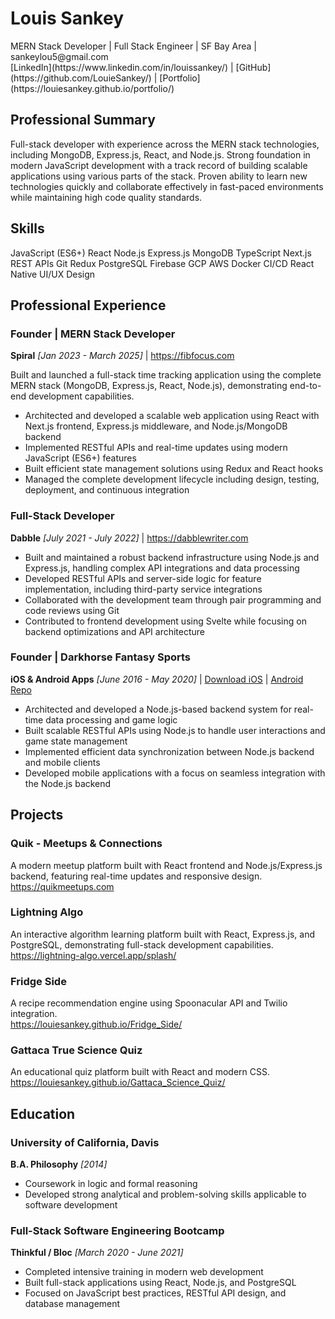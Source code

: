 # Louis Sankey
<div class="contact-info">
<div class="contact-details">
MERN Stack Developer | Full Stack Engineer | SF Bay Area | sankeylou5@gmail.com
</div>
<div class="profile-links">
[LinkedIn](https://www.linkedin.com/in/louissankey/) |
[GitHub](https://github.com/LouieSankey/) |
[Portfolio](https://louiesankey.github.io/portfolio/)
</div>
</div>

## Professional Summary
Full-stack developer with experience across the MERN stack technologies, including MongoDB, Express.js, React, and Node.js. Strong foundation in modern JavaScript development with a track record of building scalable applications using various parts of the stack. Proven ability to learn new technologies quickly and collaborate effectively in fast-paced environments while maintaining high code quality standards.

## Skills
<div class="skills">
<span class="skill">JavaScript (ES6+)</span>
<span class="skill">React</span>
<span class="skill">Node.js</span>
<span class="skill">Express.js</span>
<span class="skill">MongoDB</span>
<span class="skill">TypeScript</span>
<span class="skill">Next.js</span>
<span class="skill">REST APIs</span>
<span class="skill">Git</span>
<span class="skill">Redux</span>
<span class="skill">PostgreSQL</span>
<span class="skill">Firebase</span>
<span class="skill">GCP</span>
<span class="skill">AWS</span>
<span class="skill">Docker</span>
<span class="skill">CI/CD</span>
<span class="skill">React Native</span>
<span class="skill">UI/UX Design</span>
</div>

## Professional Experience

### Founder | MERN Stack Developer
**Spiral** *[Jan 2023 - March 2025]* | <a class="inline-link" href="https://fibfocus.com/?ref=resume">https://fibfocus.com</a>

Built and launched a full-stack time tracking application using the complete MERN stack (MongoDB, Express.js, React, Node.js), demonstrating end-to-end development capabilities.

- Architected and developed a scalable web application using React with Next.js frontend, Express.js middleware, and Node.js/MongoDB backend
- Implemented RESTful APIs and real-time updates using modern JavaScript (ES6+) features
- Built efficient state management solutions using Redux and React hooks
- Managed the complete development lifecycle including design, testing, deployment, and continuous integration

### Full-Stack Developer
**Dabble** *[July 2021 - July 2022]* | <a class="inline-link" href="https://www.dabblewriter.com">https://dabblewriter.com</a>

- Built and maintained a robust backend infrastructure using Node.js and Express.js, handling complex API integrations and data processing
- Developed RESTful APIs and server-side logic for feature implementation, including third-party service integrations
- Collaborated with the development team through pair programming and code reviews using Git
- Contributed to frontend development using Svelte while focusing on backend optimizations and API architecture

### Founder | Darkhorse Fantasy Sports
**iOS & Android Apps** *[June 2016 - May 2020]* | <a class="inline-link" href="https://testflight.apple.com/join/VvpAAjmW">Download iOS</a> | <a class="inline-link" href="https://github.com/LouieSankey/Darkhorse_Android_V2">Android Repo</a>

- Architected and developed a Node.js-based backend system for real-time data processing and game logic
- Built scalable RESTful APIs using Node.js to handle user interactions and game state management
- Implemented efficient data synchronization between Node.js backend and mobile clients
- Developed mobile applications with a focus on seamless integration with the Node.js backend

## Projects

### Quik - Meetups & Connections
A modern meetup platform built with React frontend and Node.js/Express.js backend, featuring real-time updates and responsive design.  
<a class="inline-link" href="https://quikmeetups.com?ref=resume">https://quikmeetups.com</a>

### Lightning Algo
An interactive algorithm learning platform built with React, Express.js, and PostgreSQL, demonstrating full-stack development capabilities.  
<a class="inline-link" href="https://lightning-algo.vercel.app/splash/?ref=resume">https://lightning-algo.vercel.app/splash/</a>

### Fridge Side
A recipe recommendation engine using Spoonacular API and Twilio integration.  
<a class="inline-link" href="https://louiesankey.github.io/Fridge_Side/">https://louiesankey.github.io/Fridge_Side/</a>

### Gattaca True Science Quiz
An educational quiz platform built with React and modern CSS.  
<a class="inline-link" href="https://louiesankey.github.io/Gattaca_Science_Quiz/">https://louiesankey.github.io/Gattaca_Science_Quiz/</a>

## Education

### University of California, Davis
**B.A. Philosophy** *[2014]*

- Coursework in logic and formal reasoning
- Developed strong analytical and problem-solving skills applicable to software development

### Full-Stack Software Engineering Bootcamp
**Thinkful / Bloc** *[March 2020 - June 2021]*

- Completed intensive training in modern web development
- Built full-stack applications using React, Node.js, and PostgreSQL
- Focused on JavaScript best practices, RESTful API design, and database management 